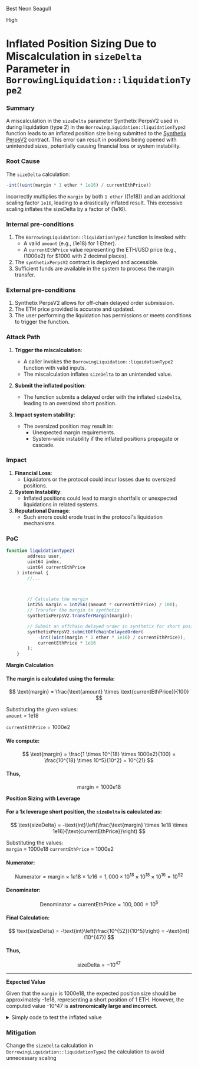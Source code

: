 Best Neon Seagull

High

# Inflated Position Sizing Due to Miscalculation in `sizeDelta` Parameter in `BorrowingLiquidation::liquidationType2`

### Summary

A miscalculation in the `sizeDelta` parameter Synthetix PerpsV2 used in during liquidation (type 2) in the `BorrowingLiquidation::liquidationType2` function leads to an inflated position size being submitted to the [Synthetix PerpsV2](https://github.com/Synthetixio/synthetix/blob/de2b994cc8064301288e7619042287cddb7c6753/contracts/PerpsV2MarketDelayedIntent.sol#L109) contract. This error can result in positions being opened with unintended sizes, potentially causing financial loss or system instability.

### Root Cause

The `sizeDelta` calculation:
```javascript
-int((uint(margin * 1 ether * 1e16) / currentEthPrice))
```
incorrectly multiplies the `margin` by both `1 ether` (\(1e18\)) and an additional scaling factor `1e16`, leading to a drastically inflated result. This excessive scaling inflates the sizeDelta by a factor of \(1e16\).

### Internal pre-conditions

1. The `BorrowingLiquidation::liquidationType2` function is invoked with:
   - A valid `amount` (e.g., \(1e18\) for 1 Ether).
   - A `currentEthPrice` value representing the ETH/USD price (e.g., \(1000e2\) for $1000 with 2 decimal places).
2. The `synthetixPerpsV2` contract is deployed and accessible.
3. Sufficient funds are available in the system to process the margin transfer.

### External pre-conditions

1. Synthetix PerpsV2 allows for off-chain delayed order submission.
2. The ETH price provided is accurate and updated.
3. The user performing the liquidation has permissions or meets conditions to trigger the function.

### Attack Path

1. **Trigger the miscalculation**:
   - A caller  invokes the `BorrowingLiquidation::liquidationType2` function with valid inputs.
   - The miscalculation inflates `sizeDelta` to an unintended value.

2. **Submit the inflated position**:
   - The function submits a delayed order with the inflated `sizeDelta`, leading to an oversized short position.

3. **Impact system stability**:
   - The oversized position may result in:
     - Unexpected margin requirements.
     - System-wide instability if the inflated positions propagate or cascade.

### Impact

1. **Financial Loss**:
   - Liquidators or the protocol could incur losses due to oversized positions.
2. **System Instability**:
   - Inflated positions could lead to margin shortfalls or unexpected liquidations in related systems.
3. **Reputational Damage**:
   - Such errors could erode trust in the protocol's liquidation mechanisms.

### PoC

```javascript
function liquidationType2(
        address user,
        uint64 index,
        uint64 currentEthPrice
    ) internal {
        //...



        // Calculate the margin
        int256 margin = int256((amount * currentEthPrice) / 100);
        // Transfer the margin to synthetix
        synthetixPerpsV2.transferMargin(margin);

        // Submit an offchain delayed order in synthetix for short position with 1X leverage
        synthetixPerpsV2.submitOffchainDelayedOrder(
            -int((uint(margin * 1 ether * 1e16) / currentEthPrice)),
            currentEthPrice * 1e16
        );
    }
```
**Margin Calculation**

#### The margin is calculated using the formula:  
$$
\text{margin} = \frac{\text{amount} \times \text{currentEthPrice}}{100}
$$

Substituting the given values:  
`amount` = 1e18 

`currentEthPrice` = 1000e2

#### We compute:  
$$
\text{margin} = \frac{1 \times 10^{18} \times 1000e2}{100} = \frac{10^{18} \times 10^5}{10^2} = 10^{21}
$$

#### Thus,  
$$
\text{margin} = 1000e18
$$

**Position Sizing with Leverage**

#### For a 1x leverage short position, the `sizeDelta` is calculated as:  
$$
\text{sizeDelta} = -\text{int}\left(\frac{\text{margin} \times 1e18 \times 1e16}{\text{currentEthPrice}}\right)
$$

Substituting the values:  
`margin` = 1000e18
`currentEthPrice` = 1000e2

#### Numerator:  
$$
\text{Numerator} = \text{margin} \times 1e18 \times 1e16 = 1,000 \times 10^{18} \times 10^{18} \times 10^{16} = 10^{52}
$$

#### Denominator:  
$$
\text{Denominator} = \text{currentEthPrice} = 100,000 = 10^5
$$

#### Final Calculation:  
$$
\text{sizeDelta} = -\text{int}\left(\frac{10^{52}}{10^5}\right) = -\text{int}(10^{47})
$$

#### Thus,  
$$
\text{sizeDelta} = -10^{47}
$$

---

**Expected Value**

Given that the `margin` is 1000e18, the expected position size should be approximately -1e18, representing a short position of 1 ETH. However, the computed value -10^47 is **astronomically large and incorrect**.

<details>
<summary>Simply code to test the inflated value </summary>

```javascript
// SPDX-License-Identifier: MIT
pragma solidity ^0.8.0;

contract MathCalculation {
    function calculateSizeDelta(uint256 amount, uint256 currentEthPrice) external pure returns (int256) {
        int256 margin = int256((amount * currentEthPrice) / 100);
        int256 sizeDelta = -int256(uint256(margin * 1 ether * 1e16) / currentEthPrice);
        return sizeDelta;
    }
}
```
</details>

### Mitigation

Change  the `sizeDelta` calculation in `BorrowingLiquidation::liquidationType2` the  calculation to avoid unnecessary scaling